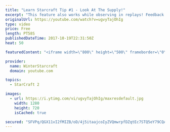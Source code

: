 ```yaml
---
title: "Learn Starcraft Tip #1 - Look At The Supply!"
excerpt: "This feature also works while observing in replays! Feedback and tip suggestions are appreciated :)"
originalUrl: https://youtube.com/watch?v=ugvyTajOhIg
type: video
price: Free
length: PT58S
publishedDateTime: 2017-10-19T22:31:50Z
heat: 50

featuredContent: "<iframe width=\"800\" height=\"500\" frameborder=\"0\" src=\"https://www.youtube.com/embed/ugvyTajOhIg\" allow=\"accelerometer; autoplay; encrypted-media; gyroscope; picture-in-picture\" allowfullscreen></iframe>"

provider:
  name: WinterStarcraft
  domain: youtube.com

topics:
  - StarCraft 2

images:
  - url: https://i.ytimg.com/vi/ugvyTajOhIg/maxresdefault.jpg
    width: 1280
    height: 720
    isCached: true

secured: "SFVPq/QGX11vI2fMIZB/oD/4j5itaajcoIyZVQmwrpfDZqtEc7STQ5eY79CQA/1dgQvizsTx7B+/LTAKQlYcxKokUeyUMLYE5vdyEAK0yT3REGyRRkZOf0idr+5/rU/9n6rTNuMvfb70cSRXJt6N+zuTely/05L0325B/Hh+FtnyR1bqGPS7Vg0pOfJ8mmhpHGjK4hB0Ob13sFNifevRKkNJl2cAMSRNo2JJjlbUfCvq+z/55KXgSfvijhuaIJAHrDdMbVu2HKJy9Z7TcwghejhvbZZALKr0e791pKNtcZNsKabSuCcoWfXjoJ/S6x8zi3iO02OCCZHcbLWHmUIn3wTi0ORB6Lze5H/pogbZvFE1BR8wMqLim97ldbA1ue4KoTG4kXxn/9vYyYc9JTda/0dtd0UJpDqspWiYGN7Qswc=;aROKbraXERhuB+CFXcQEQw=="
---
```


